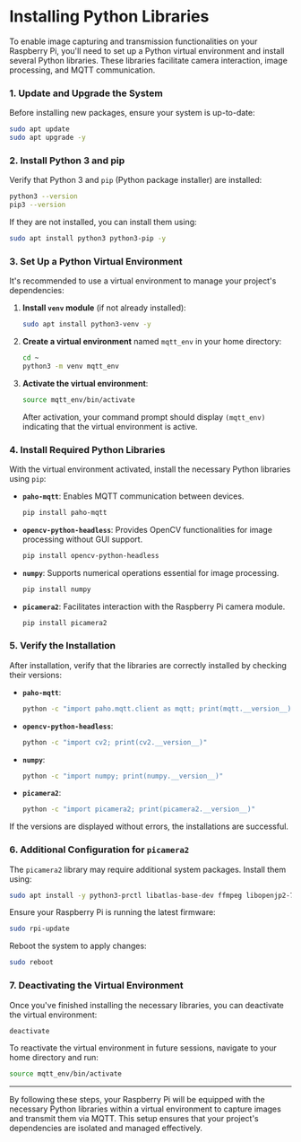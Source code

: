 # **Installing Python Libraries**

To enable image capturing and transmission functionalities on your Raspberry Pi, you'll need to set up a Python virtual environment and install several Python libraries. These libraries facilitate camera interaction, image processing, and MQTT communication.

### **1. Update and Upgrade the System**

Before installing new packages, ensure your system is up-to-date:

```bash
sudo apt update
sudo apt upgrade -y
```

### **2. Install Python 3 and pip**

Verify that Python 3 and `pip` (Python package installer) are installed:

```bash
python3 --version
pip3 --version
```

If they are not installed, you can install them using:

```bash
sudo apt install python3 python3-pip -y
```

### **3. Set Up a Python Virtual Environment**

It's recommended to use a virtual environment to manage your project's dependencies:

1. **Install `venv` module** (if not already installed):

   ```bash
   sudo apt install python3-venv -y
   ```

2. **Create a virtual environment** named `mqtt_env` in your home directory:

   ```bash
   cd ~
   python3 -m venv mqtt_env
   ```

3. **Activate the virtual environment**:

   ```bash
   source mqtt_env/bin/activate
   ```

   After activation, your command prompt should display `(mqtt_env)` indicating that the virtual environment is active.

### **4. Install Required Python Libraries**

With the virtual environment activated, install the necessary Python libraries using `pip`:

- **`paho-mqtt`**: Enables MQTT communication between devices.

  ```bash
  pip install paho-mqtt
  ```

- **`opencv-python-headless`**: Provides OpenCV functionalities for image processing without GUI support.

  ```bash
  pip install opencv-python-headless
  ```

- **`numpy`**: Supports numerical operations essential for image processing.

  ```bash
  pip install numpy
  ```

- **`picamera2`**: Facilitates interaction with the Raspberry Pi camera module.

  ```bash
  pip install picamera2
  ```

### **5. Verify the Installation**

After installation, verify that the libraries are correctly installed by checking their versions:

- **`paho-mqtt`**:

  ```bash
  python -c "import paho.mqtt.client as mqtt; print(mqtt.__version__)"
  ```

- **`opencv-python-headless`**:

  ```bash
  python -c "import cv2; print(cv2.__version__)"
  ```

- **`numpy`**:

  ```bash
  python -c "import numpy; print(numpy.__version__)"
  ```

- **`picamera2`**:

  ```bash
  python -c "import picamera2; print(picamera2.__version__)"
  ```

If the versions are displayed without errors, the installations are successful.

### **6. Additional Configuration for `picamera2`**

The `picamera2` library may require additional system packages. Install them using:

```bash
sudo apt install -y python3-prctl libatlas-base-dev ffmpeg libopenjp2-7
```

Ensure your Raspberry Pi is running the latest firmware:

```bash
sudo rpi-update
```

Reboot the system to apply changes:

```bash
sudo reboot
```

### **7. Deactivating the Virtual Environment**

Once you've finished installing the necessary libraries, you can deactivate the virtual environment:

```bash
deactivate
```

To reactivate the virtual environment in future sessions, navigate to your home directory and run:

```bash
source mqtt_env/bin/activate
```

---

By following these steps, your Raspberry Pi will be equipped with the necessary Python libraries within a virtual environment to capture images and transmit them via MQTT. This setup ensures that your project's dependencies are isolated and managed effectively.
